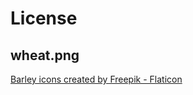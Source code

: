 # License

## wheat.png

[Barley icons created by Freepik - Flaticon](https://www.flaticon.com/free-icons/barley)
